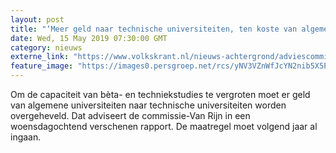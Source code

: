 ```yaml
---
layout: post
title: "‘Meer geld naar technische universiteiten, ten koste van algemene universiteiten’"
date: Wed, 15 May 2019 07:30:00 GMT
category: nieuws
externe_link: "https://www.volkskrant.nl/nieuws-achtergrond/adviescommissie-van-rijn-meer-geld-naar-technische-universiteiten-ten-koste-van-algemene-universiteiten~bab4f854/"
feature_image: "https://images0.persgroep.net/rcs/yNV3VZnWfJcYN2nib5X5P00gGBk/diocontent/141546950/_crop/610/475/2927/2930/_fill/320/320?appId=93a17a8fd81db0de025c8abd1cca1279&quality=0.85"
---
```


Om de capaciteit van bèta- en techniekstudies te vergroten moet er geld van algemene universiteiten naar technische universiteiten worden overgeheveld. Dat adviseert de commissie-Van Rijn in een woensdagochtend verschenen rapport. De maatregel moet volgend jaar al ingaan.
